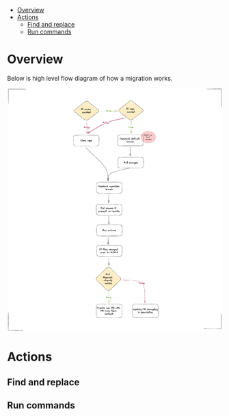<!-- TOC -->

- [Overview](#overview)
- [Actions](#actions)
    - [Find and replace](#find-and-replace)
    - [Run commands](#run-commands)

<!-- /TOC -->

# Overview

Below is high level flow diagram of how a migration works.

<img src="../images/migration-flow.png" />

# Actions

## Find and replace

## Run commands
